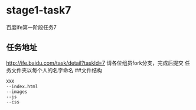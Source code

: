 # stage1-task7
百度ife第一阶段任务7
## 任务地址
http://ife.baidu.com/task/detail?taskId=7
请各位组员fork分支，完成后提交
任务文件夹以每个人的名字命名 
##文件结构
```
XXX
--index.html
--images
--js
--css
```
